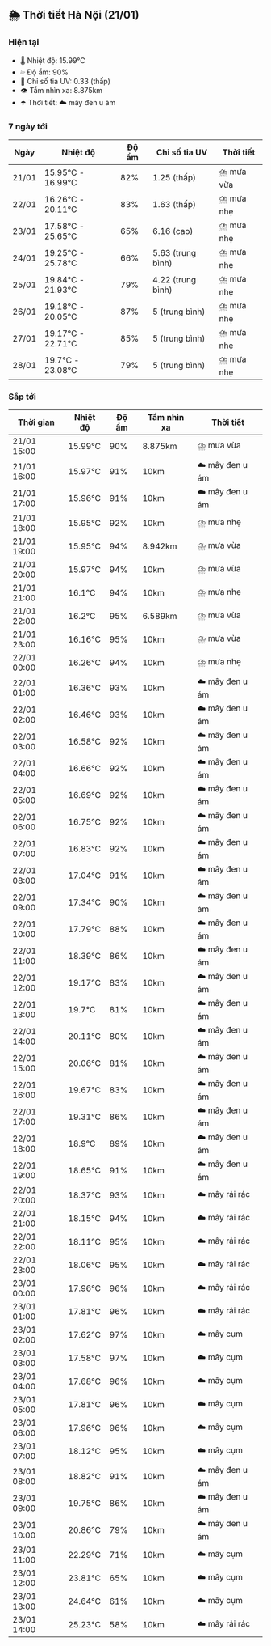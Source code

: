 ## 🌦️ Thời tiết Hà Nội (21/01)

### Hiện tại

- 🌡️ Nhiệt độ: 15.99℃
- 💦 Độ ẩm: 90%
- 🌟 Chỉ số tia UV: 0.33 (thấp)
- 👁️ Tầm nhìn xa: 8.875km
- ☂️ Thời tiết: ☁️ mây đen u ám

### 7 ngày tới

| Ngày | Nhiệt độ | Độ ẩm | Chỉ số tia UV | Thời tiết |
| --- | --- | --- | --- | --- |
| 21/01 | 15.95℃ - 16.99℃ | 82% | 1.25 (thấp) | ⛈️ mưa vừa |
| 22/01 | 16.26℃ - 20.11℃ | 83% | 1.63 (thấp) | ⛈️ mưa nhẹ |
| 23/01 | 17.58℃ - 25.65℃ | 65% | 6.16 (cao) | ⛈️ mưa nhẹ |
| 24/01 | 19.25℃ - 25.78℃ | 66% | 5.63 (trung bình) | ⛈️ mưa nhẹ |
| 25/01 | 19.84℃ - 21.93℃ | 79% | 4.22 (trung bình) | ⛈️ mưa nhẹ |
| 26/01 | 19.18℃ - 20.05℃ | 87% | 5 (trung bình) | ⛈️ mưa nhẹ |
| 27/01 | 19.17℃ - 22.71℃ | 85% | 5 (trung bình) | ⛈️ mưa nhẹ |
| 28/01 | 19.7℃ - 23.08℃ | 79% | 5 (trung bình) | ⛈️ mưa nhẹ |

### Sắp tới

| Thời gian | Nhiệt độ | Độ ẩm | Tầm nhìn xa | Thời tiết |
| --- | --- | --- | --- | --- |
| 21/01 15:00 | 15.99℃ | 90% | 8.875km | ⛈️ mưa vừa |
| 21/01 16:00 | 15.97℃ | 91% | 10km | ☁️ mây đen u ám |
| 21/01 17:00 | 15.96℃ | 91% | 10km | ☁️ mây đen u ám |
| 21/01 18:00 | 15.95℃ | 92% | 10km | ⛈️ mưa nhẹ |
| 21/01 19:00 | 15.95℃ | 94% | 8.942km | ⛈️ mưa vừa |
| 21/01 20:00 | 15.97℃ | 94% | 10km | ⛈️ mưa vừa |
| 21/01 21:00 | 16.1℃ | 94% | 10km | ⛈️ mưa nhẹ |
| 21/01 22:00 | 16.2℃ | 95% | 6.589km | ⛈️ mưa vừa |
| 21/01 23:00 | 16.16℃ | 95% | 10km | ⛈️ mưa vừa |
| 22/01 00:00 | 16.26℃ | 94% | 10km | ⛈️ mưa nhẹ |
| 22/01 01:00 | 16.36℃ | 93% | 10km | ☁️ mây đen u ám |
| 22/01 02:00 | 16.46℃ | 93% | 10km | ☁️ mây đen u ám |
| 22/01 03:00 | 16.58℃ | 92% | 10km | ☁️ mây đen u ám |
| 22/01 04:00 | 16.66℃ | 92% | 10km | ☁️ mây đen u ám |
| 22/01 05:00 | 16.69℃ | 92% | 10km | ☁️ mây đen u ám |
| 22/01 06:00 | 16.75℃ | 92% | 10km | ☁️ mây đen u ám |
| 22/01 07:00 | 16.83℃ | 92% | 10km | ☁️ mây đen u ám |
| 22/01 08:00 | 17.04℃ | 91% | 10km | ☁️ mây đen u ám |
| 22/01 09:00 | 17.34℃ | 90% | 10km | ☁️ mây đen u ám |
| 22/01 10:00 | 17.79℃ | 88% | 10km | ☁️ mây đen u ám |
| 22/01 11:00 | 18.39℃ | 86% | 10km | ☁️ mây đen u ám |
| 22/01 12:00 | 19.17℃ | 83% | 10km | ☁️ mây đen u ám |
| 22/01 13:00 | 19.7℃ | 81% | 10km | ☁️ mây đen u ám |
| 22/01 14:00 | 20.11℃ | 80% | 10km | ☁️ mây đen u ám |
| 22/01 15:00 | 20.06℃ | 81% | 10km | ☁️ mây đen u ám |
| 22/01 16:00 | 19.67℃ | 83% | 10km | ☁️ mây đen u ám |
| 22/01 17:00 | 19.31℃ | 86% | 10km | ☁️ mây đen u ám |
| 22/01 18:00 | 18.9℃ | 89% | 10km | ☁️ mây đen u ám |
| 22/01 19:00 | 18.65℃ | 91% | 10km | ☁️ mây đen u ám |
| 22/01 20:00 | 18.37℃ | 93% | 10km | ☁️ mây rải rác |
| 22/01 21:00 | 18.15℃ | 94% | 10km | ☁️ mây rải rác |
| 22/01 22:00 | 18.11℃ | 95% | 10km | ☁️ mây rải rác |
| 22/01 23:00 | 18.06℃ | 95% | 10km | ☁️ mây rải rác |
| 23/01 00:00 | 17.96℃ | 96% | 10km | ☁️ mây rải rác |
| 23/01 01:00 | 17.81℃ | 96% | 10km | ☁️ mây rải rác |
| 23/01 02:00 | 17.62℃ | 97% | 10km | ☁️ mây cụm |
| 23/01 03:00 | 17.58℃ | 97% | 10km | ☁️ mây cụm |
| 23/01 04:00 | 17.68℃ | 96% | 10km | ☁️ mây cụm |
| 23/01 05:00 | 17.81℃ | 96% | 10km | ☁️ mây cụm |
| 23/01 06:00 | 17.96℃ | 96% | 10km | ☁️ mây cụm |
| 23/01 07:00 | 18.12℃ | 95% | 10km | ☁️ mây cụm |
| 23/01 08:00 | 18.82℃ | 91% | 10km | ☁️ mây đen u ám |
| 23/01 09:00 | 19.75℃ | 86% | 10km | ☁️ mây đen u ám |
| 23/01 10:00 | 20.86℃ | 79% | 10km | ☁️ mây đen u ám |
| 23/01 11:00 | 22.29℃ | 71% | 10km | ☁️ mây cụm |
| 23/01 12:00 | 23.81℃ | 65% | 10km | ☁️ mây cụm |
| 23/01 13:00 | 24.64℃ | 61% | 10km | ☁️ mây cụm |
| 23/01 14:00 | 25.23℃ | 58% | 10km | ☁️ mây rải rác |
